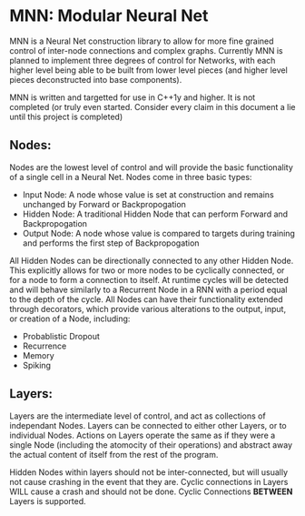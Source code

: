 # MNN: Modular Neural Net
MNN is a Neural Net construction library to allow for more fine grained control of inter-node connections and complex graphs. Currently MNN is planned to implement three degrees of control for Networks, with each higher level being able to be built from lower level pieces (and higher level pieces deconstructed into base components).

MNN is written and targetted for use in C\+\+1y and higher. It is not completed (or truly even started. Consider every claim in this document a lie until this project is completed)
## Nodes:
Nodes are the lowest level of control and will provide the basic functionality of a single cell in a Neural Net. Nodes come in three basic types:
* Input Node: A node whose value is set at construction and remains unchanged by Forward or Backpropogation
* Hidden Node: A traditional Hidden Node that can perform Forward and Backpropogation
* Output Node: A node whose value is compared to targets during training and performs the first step of Backpropogation

All Hidden Nodes can be directionally connected to any other Hidden Node. This explicitly allows for two or more nodes to be cyclically connected, or for a node to form a connection to itself. At runtime cycles will be detected and will behave similarly to a Recurrent Node in a RNN with a period equal to the depth of the cycle.
All Nodes can have their functionality extended through decorators, which provide various alterations to the output, input, or creation of a Node, including:
* Probablistic Dropout
* Recurrence
* Memory
* Spiking

## Layers:
Layers are the intermediate level of control, and act as collections of independant Nodes. Layers can be connected to either other Layers, or to individual Nodes. Actions on Layers operate the same as if they were a single Node (including the atomocity of their operations) and abstract away the actual content of itself from the rest of the program. 

Hidden Nodes within layers should not be inter-connected, but will usually not cause crashing in the event that they are. Cyclic connections in Layers WILL cause a crash and should not be done. Cyclic Connections **BETWEEN** Layers is supported.
